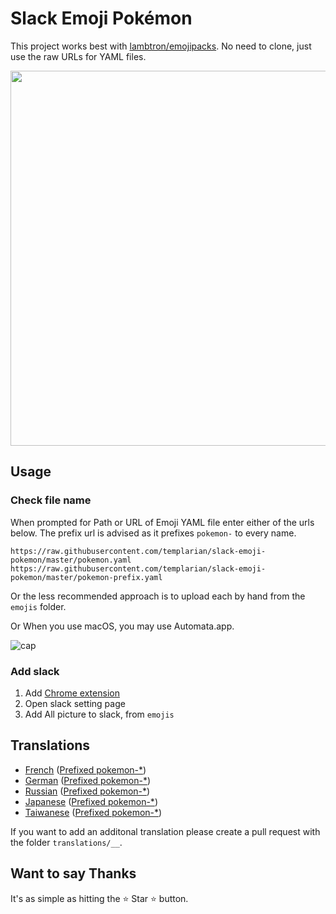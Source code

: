 # Slack Emoji Pokémon

This project works best with [lambtron/emojipacks](https://github.com/lambtron/emojipacks). No need to clone, just use the raw URLs for YAML files.

<img src="http://i.imgur.com/MQeQUO3.gif" width="600" />

## Usage

### Check file name

When prompted for Path or URL of Emoji YAML file enter either of the urls below. The prefix url is advised as it prefixes `pokemon-` to every name.

```
https://raw.githubusercontent.com/templarian/slack-emoji-pokemon/master/pokemon.yaml
https://raw.githubusercontent.com/templarian/slack-emoji-pokemon/master/pokemon-prefix.yaml
```

Or the less recommended approach is to upload each by hand from the `emojis` folder.

Or When you use macOS, you may use Automata.app.

![cap](https://cloud.githubusercontent.com/assets/10899437/23057886/8bf4e73e-f535-11e6-9b3a-52313296d69b.gif)

### Add slack

1. Add [Chrome extension](https://chrome.google.com/webstore/detail/slack-emoji-tools/anchoacphlfbdomdlomnbbfhcmcdmjej)
1. Open slack setting page 
1. Add All picture to slack, from `emojis`

## Translations

- [French](https://raw.githubusercontent.com/Templarian/slack-emoji-pokemon/master/translations/fr/pokemon.fr.yaml) ([Prefixed pokemon-*](https://raw.githubusercontent.com/Templarian/slack-emoji-pokemon/master/translations/fr/pokemon-prefix.fr.yaml))
- [German](https://raw.githubusercontent.com/Templarian/slack-emoji-pokemon/master/translations/de/pokemon.de.yaml) ([Prefixed pokemon-*](https://raw.githubusercontent.com/Templarian/slack-emoji-pokemon/master/translations/de/pokemon-prefix.de.yaml))
- [Russian](https://raw.githubusercontent.com/Templarian/slack-emoji-pokemon/master/translations/ru/pokemon.ru.yaml) ([Prefixed pokemon-*](https://raw.githubusercontent.com/Templarian/slack-emoji-pokemon/master/translations/ru/pokemon-prefix.ru.yaml))
- [Japanese](https://raw.githubusercontent.com/Templarian/slack-emoji-pokemon/master/translations/ja/pokemon.ja.yaml) ([Prefixed pokemon-*](https://raw.githubusercontent.com/Templarian/slack-emoji-pokemon/master/translations/ja/pokemon-prefix.ja.yaml))
- [Taiwanese](https://raw.githubusercontent.com/Templarian/slack-emoji-pokemon/master/translations/zh-TW/pokemon.zh-TW.yaml) ([Prefixed pokemon-*](https://raw.githubusercontent.com/Templarian/slack-emoji-pokemon/master/translations/zh-TW/pokemon-prefix.zh-TW.yaml))

If you want to add an additonal translation please create a pull request with the folder `translations/__`.

## Want to say Thanks

It's as simple as hitting the :star: Star :star: button.
